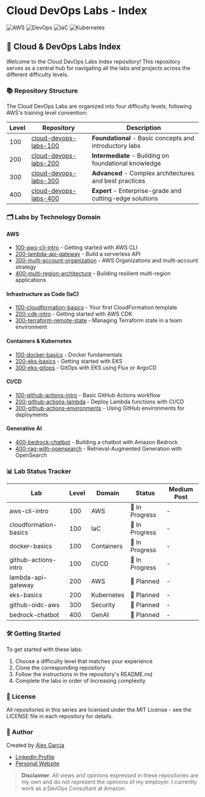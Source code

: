 # Cloud DevOps Labs - Index

![AWS](https://img.shields.io/badge/AWS-%23FF9900.svg?style=for-the-badge&logo=amazon-aws&logoColor=white)
![DevOps](https://img.shields.io/badge/DevOps-%230A0A0A.svg?style=for-the-badge&logo=devops&logoColor=white)
![IaC](https://img.shields.io/badge/Infrastructure_as_Code-%23326CE5.svg?style=for-the-badge&logo=ansible&logoColor=white)
![Kubernetes](https://img.shields.io/badge/Kubernetes-%23326CE5.svg?style=for-the-badge&logo=kubernetes&logoColor=white)

## 🚀 Cloud & DevOps Labs Index

Welcome to the Cloud DevOps Labs index repository! This repository serves as a central hub for navigating all the labs and projects across the different difficulty levels.

### 📚 Repository Structure

The Cloud DevOps Labs are organized into four difficulty levels, following AWS's training level convention:

| Level | Repository | Description |
|-------|------------|-------------|
| 100 | [cloud-devops-labs-100](https://github.com/gamaware/cloud-devops-labs-100) | **Foundational** - Basic concepts and introductory labs |
| 200 | [cloud-devops-labs-200](https://github.com/gamaware/cloud-devops-labs-200) | **Intermediate** - Building on foundational knowledge |
| 300 | [cloud-devops-labs-300](https://github.com/gamaware/cloud-devops-labs-300) | **Advanced** - Complex architectures and best practices |
| 400 | [cloud-devops-labs-400](https://github.com/gamaware/cloud-devops-labs-400) | **Expert** - Enterprise-grade and cutting-edge solutions |

### 🗂️ Labs by Technology Domain

#### AWS
- [100-aws-cli-intro](https://github.com/gamaware/cloud-devops-labs-100/tree/main/aws/100-aws-cli-intro) - Getting started with AWS CLI
- [200-lambda-api-gateway](https://github.com/gamaware/cloud-devops-labs-200/tree/main/aws/200-lambda-api-gateway) - Build a serverless API
- [300-multi-account-organization](https://github.com/gamaware/cloud-devops-labs-300/tree/main/aws/300-multi-account-organization) - AWS Organizations and multi-account strategy
- [400-multi-region-architecture](https://github.com/gamaware/cloud-devops-labs-400/tree/main/aws/400-multi-region-architecture) - Building resilient multi-region applications

#### Infrastructure as Code (IaC)
- [100-cloudformation-basics](https://github.com/gamaware/cloud-devops-labs-100/tree/main/iac/100-cloudformation-basics) - Your first CloudFormation template
- [200-cdk-intro](https://github.com/gamaware/cloud-devops-labs-200/tree/main/iac/200-cdk-intro) - Getting started with AWS CDK
- [300-terraform-remote-state](https://github.com/gamaware/cloud-devops-labs-300/tree/main/iac/300-terraform-remote-state) - Managing Terraform state in a team environment

#### Containers & Kubernetes
- [100-docker-basics](https://github.com/gamaware/cloud-devops-labs-100/tree/main/containers/100-docker-basics) - Docker fundamentals
- [200-eks-basics](https://github.com/gamaware/cloud-devops-labs-200/tree/main/kubernetes/200-eks-basics) - Getting started with EKS
- [300-eks-gitops](https://github.com/gamaware/cloud-devops-labs-300/tree/main/kubernetes/300-eks-gitops) - GitOps with EKS using Flux or ArgoCD

#### CI/CD
- [100-github-actions-intro](https://github.com/gamaware/cloud-devops-labs-100/tree/main/cicd/100-github-actions-intro) - Basic GitHub Actions workflow
- [200-github-actions-lambda](https://github.com/gamaware/cloud-devops-labs-200/tree/main/cicd/200-github-actions-lambda) - Deploy Lambda functions with CI/CD
- [300-github-actions-environments](https://github.com/gamaware/cloud-devops-labs-300/tree/main/cicd/300-github-actions-environments) - Using GitHub environments for deployments

#### Generative AI
- [400-bedrock-chatbot](https://github.com/gamaware/cloud-devops-labs-400/tree/main/generative-ai/400-bedrock-chatbot) - Building a chatbot with Amazon Bedrock
- [400-rag-with-opensearch](https://github.com/gamaware/cloud-devops-labs-400/tree/main/generative-ai/400-rag-with-opensearch) - Retrieval-Augmented Generation with OpenSearch

### 📊 Lab Status Tracker

| Lab | Level | Domain | Status | Medium Post |
|-----|-------|--------|--------|------------|
| aws-cli-intro | 100 | AWS | 🚧 In Progress | - |
| cloudformation-basics | 100 | IaC | 🚧 In Progress | - |
| docker-basics | 100 | Containers | 🚧 In Progress | - |
| github-actions-intro | 100 | CI/CD | 🚧 In Progress | - |
| lambda-api-gateway | 200 | AWS | 📝 Planned | - |
| eks-basics | 200 | Kubernetes | 📝 Planned | - |
| github-oidc-aws | 300 | Security | 📝 Planned | - |
| bedrock-chatbot | 400 | GenAI | 📝 Planned | - |

### 🛠️ Getting Started

To get started with these labs:

1. Choose a difficulty level that matches your experience
2. Clone the corresponding repository
3. Follow the instructions in the repository's README.md
4. Complete the labs in order of increasing complexity

### 📝 License

All repositories in this series are licensed under the MIT License - see the LICENSE file in each repository for details.

### 👤 Author

Created by [Alex Garcia](https://github.com/gamaware)

- [LinkedIn Profile](https://www.linkedin.com/in/gamaware/)
- [Personal Website](https://alexgarcia.info/)

> **Disclaimer**: All views and opinions expressed in these repositories are my own and do not represent the opinions of my employer. I currently work as a DevOps Consultant at Amazon.
